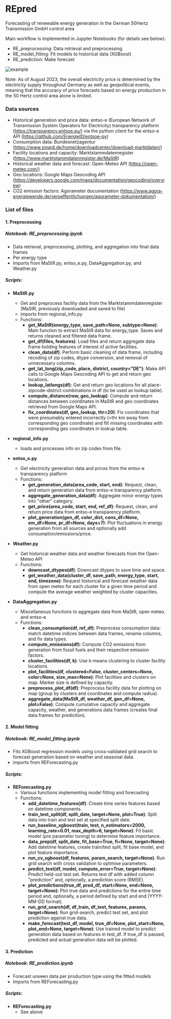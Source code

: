 # REpred
Forecasting of renewable energy generation in the German 50Hertz Transmission GmbH control area

Main workflow is implemented in Jupyter Notebooks (for details see below):
 - RE_preprocessing: Data retrieval and preprocessing
 - RE_model_fitting: Fit models to historical data (XGBoost)
 - RE_prediction: Make forecast

![example](https://github.com/PiaSchroeder/REpred/assets/45008571/41b536af-4c53-4eb2-8051-c31512eb3865)

Note: As of August 2023, the overall electricity price is determined by the electricity supply throughout Germany as well as geopolitical events, meaning that the accuracy of price forecasts based on energy production in the 50 Hertz control area alone is limited.

### Data sources
- Historical generation and price data: entso-e (European Network of Transmission System Operators for Electricity) transparency platform (https://transparency.entsoe.eu/) via the python client for the entso-e API (https://github.com/EnergieID/entsoe-py)
- Consumption data: Bundesnetzagentur (https://www.smard.de/home/downloadcenter/download-marktdaten/)
- Facility locations and capacity: Marktstammdatenregister (https://www.marktstammdatenregister.de/MaStR)
- Historical weather data and forecast: Open-Meteo API (https://open-meteo.com/)
- Geo locations: Google Maps Geocoding API (https://developers.google.com/maps/documentation/geocoding/overview)
- CO2 emission factors: Agorameter documentation (https://www.agora-energiewende.de/veroeffentlichungen/agorameter-dokumentation/)

### List of files

#### 1. Preprocessing

##### Notebook: RE_preprocessing.ipynb
- Data retrieval, preprocessing, plotting, and aggregation into final data frames
- Per energy type
- Imports from MaStR.py, entso_e.py, DataAggregation.py, and Weather.py

##### Scripts:
- **MaStR.py**
   - Get and preprocess facility data from the Marktstammdatenregister (MaStR,
     previously downloaded and saved to file)
   - imports from regional_info.py
   - Functions:
       - **get_MaStR(energy_type, save_path=None, subtype=None)**:
         Main function to extract MaStR data for energy_type. Saves and returns cleaned and filtered data frame.
       - **get_df(files, features)**:
         Load files and return aggregate data frame holding features of interest of active facilities.
       - **clean_data(df)**:
         Perform basic cleaning of data frame, including recoding of zip codes, dtype conversion, and removal of unnecessary columns.
       - **get_lat_long(zip_code, place, district, country="DE")**:
         Make API calls to Google Maps Geocoding API to get and return geo locations.
       - **lookup_latlongs(df)**:
         Get and return geo locations for all place-zipcode-district combinations in df (to be used as lookup table).
       - **compute_distance(row, geo_lookup)**:
         Compute and return distances between coordinates in MaStR and geo coordinates retrieved from Google Maps API.
       - **fix_coordinates(df, geo_lookup, thr=20)**:
         Fix coordinates that were presumably entered incorrectly (>thr km away from corresponding geo coordinate) and fill missing
         coordinates with corresponding geo coordinates in lookup table.

- **regional_info.py**
   - loads and processes info on zip codes from file.

- **entso_e.py**
   - Get electricity generation data and prices from the entso-e transparency platform
   - Functions:
       - **get_generation_data(area_code, start, end)**:
         Request, clean, and return generation data from entso-e transparency platform.
       - **aggregate_generation_data(df)**:
         Aggregate minor energy types into "other" category.
       - **get_price(area_code, start, end, ref_df)**:
         Request, clean, and return price data from entso-e transparency platform.
       - **plot_generation(gen_df, color_dict, cons_df=None, em_df=None, pr_df=None, days=7)**:
         Plot fluctuations in energy generation from all sources and optionally add consumption/emissions/price.

- **Weather.py**
   - Get historical weather data and weather forecasts from the Open-Meteo API
   - Functions:
       - **downcast_dtypes(df)**:
         Downcast dtypes to save time and space.
       - **get_weather_data(cluster_df, save_path, energy_type, start, end, timezone)**:
         Request historical and forecast weather data from open meteo for each cluster for a given time period and compute the average
         weather weighted by cluster capacities.

- **DataAggregation.py**
   - Miscellaneous functions to aggregate data from MaStR, open meteo, and entso-e
   - Functions:
       - **clean_consumption(df, ref_df)**:
         Preprocess consumption data: match datetime indices between data frames, rename columns, and fix data types.
       - **compute_emissions(df)**:
         Compute CO2 emissions from generation from fossil fuels and their respective emission factors.
       - **cluster_facilities(df, k)**:
         Use k-means clustering to cluster facility locations.
       - **plot_facilities(df, clustered=False, cluster_centers=None, color=None, size_max=None)**:
         Plot facilities and clusters on map. Marker size is defined by capacity.
       - **preprocess_plot_df(df)**:
         Preprocess facility data for plotting on map (group by clusters and coordinates and compute radius).
       - **aggregate_data(MaStR_df, weather_df, gen_df=None, plot=False)**:
         Compute cumulative capacity and aggregate capacity, weather, and generations data frames (creates final data frames for
         prediction).


#### 2. Model fitting

##### Notebook: RE_model_fitting.ipynb
- Fits XGBoost regression models using cross-validated grid search to forecast generation based on weather and seasonal data.
- imports from REForecasting.py

##### Scripts:
- **REForecasting.py**
    - Various functions implementing model fitting and forecasting
    - Functions:
        - **add_datetime_features(df)**:
          Create time series features based on datetime components.
        - **train_test_split(df, split_date, target=None, plot=True)**:
          Split data into train and test set at specified split date.
        - **run_baseline_xgboost(train, test, n_estimators=2000, learning_rate=0.01, max_depth=6, target=None)**:
          Fit basic model (pre parameter tuning) to determine feature importance.
        - **data_prep(df, split_date, fit_base=True, fi=None, target=None)**:
          Add datetime features, create train/test split, fit base model, and plot feature importance.
        - **run_cv_xgboost(df, features, param_search, target=None)**:
          Run grid search with cross validation to optimise parameters.
        - **predict_test(df, model, compute_error=True, target=None)**:
          Predict held-out test set. Returns test df with added column "prediction" and, optionally, a prediction score (RMSE).
        - **plot_predictions(true_df, pred_df, start=None, end=None, target=None)**:
          Plot true data and predictions for the entire time period and, optionally, a period defined by start and end (YYYY-MM-DD
          format).
        - **run_grid_search(df, df_train, df_test, features, params, target=None)**:
          Run grid-search, predict test set, and plot prediction against true data.
        - **make_forecast(test_df, model, true_df=None, plot_start=None, plot_end=None, target=None)**:
          Use trained model to predict generation data based on features in test_df. If true_df is passed, predicted and actual
          generation data will be plotted.


#### 3. Prediction

##### Notebook: RE_prediction.ipynb
- Forecast unseen data per production type using the fitted models
- Imports from REForecasting.py

##### Scripts:
- **REForecasting.py**
    - See above
